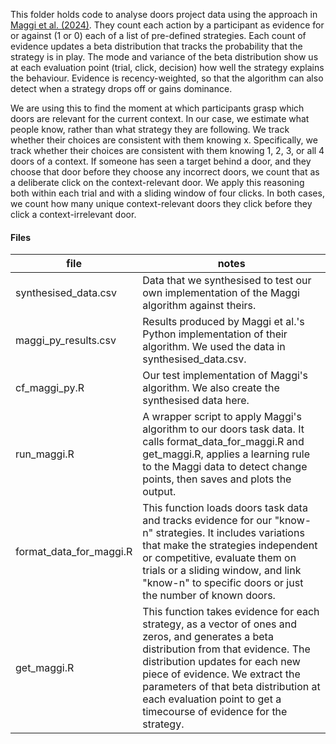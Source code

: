 This folder holds code to analyse doors project data using the approach in [Maggi et al. (2024)](https://doi.org/10.7554/eLife.86491). They count each action by a participant as evidence for or against (1 or 0) each of a list of pre-defined strategies. Each count of evidence updates a beta distribution that tracks the probability that the strategy is in play. The mode and variance of the beta distribution show us at each evaluation point (trial, click, decision) how well the strategy explains the behaviour. Evidence is recency-weighted, so that the algorithm can also detect when a strategy drops off or gains dominance. 

We are using this to find the moment at which participants grasp which doors are relevant for the current context. In our case, we estimate what people know, rather than what strategy they are following. We track whether their choices are consistent with them knowing x. Specifically, we track whether their choices are consistent with them knowing 1, 2, 3, or all 4 doors of a context. If someone has seen a target behind a door, and they choose that door before they choose any incorrect doors, we count that as a deliberate click on the context-relevant door. We apply this reasoning both within each trial and with a sliding window of four clicks. In both cases, we count how many unique context-relevant doors they click before they click a context-irrelevant door.

#### Files

| file                    | notes                                                        |
| ----------------------- | ------------------------------------------------------------ |
| synthesised_data.csv    | Data that we synthesised to test our own implementation of the Maggi algorithm against theirs. |
| maggi_py_results.csv    | Results produced by Maggi et al.'s Python implementation of their algorithm. We used the data in synthesised_data.csv. |
| cf_maggi_py.R           | Our test implementation of Maggi's algorithm. We also create the synthesised data here. |
| run_maggi.R             | A wrapper script to apply Maggi's algorithm to our doors task data. It calls format_data_for_maggi.R and get_maggi.R, applies a learning rule to the Maggi data to detect change points, then saves and plots the output. |
| format_data_for_maggi.R | This function loads doors task data and tracks evidence for our "know-n" strategies. It includes variations that make the strategies independent or competitive, evaluate them on trials or a sliding window, and link "know-n" to specific doors or just the number of known doors. |
| get_maggi.R             | This function takes evidence for each strategy, as a vector of ones and zeros, and generates a beta distribution from that evidence. The distribution updates for each new piece of evidence. We extract the parameters of that beta distribution at each evaluation point to get a timecourse of evidence for the strategy. |



